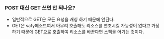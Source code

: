 ### POST 대신 GET 쓰면 안 되나요?

* 일반적으로 GET은 모든 요청을 캐싱 하기 때문에 안된다.
* GET은 safy메소드여서 아무리 호출해도 리소스를 변조시킬 가능성이 없다고 가정하기 때문에  GET으로 호출하여 리소스를 바꾼다면 스펙을 어기는 것이다.
